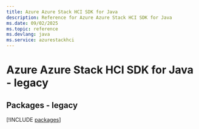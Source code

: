 ```yaml
---
title: Azure Azure Stack HCI SDK for Java
description: Reference for Azure Azure Stack HCI SDK for Java
ms.date: 09/02/2025
ms.topic: reference
ms.devlang: java
ms.service: azurestackhci
---
```

# Azure Azure Stack HCI SDK for Java - legacy
## Packages - legacy
[!INCLUDE [packages](azure-stack-hci-index.md)]